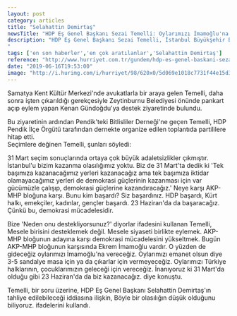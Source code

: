 ```yaml
---
layout: post
category: articles
title: "Selahattin Demirtaş"
newsTitle: "HDP Eş Genel Başkanı Sezai Temelli: Oylarımızı İmamoğlu'na vereceğiz’’"
description: "HDP Eş Genel Başkanı Sezai Temelli, İstanbul Büyükşehir Belediye (İBB) Başkanlığı seçimlerine ilişkin, Bugün AKP-MHP bloğunun karşısında Ekrem İmamoğlu vardır. O yüzden de gideceğiz oylarımızı İmamoğlu'na vereceğiz. dedi.
"
tags: ['en son haberler','en çok aratılanlar','Selahattin Demirtaş']
reference: "http://www.hurriyet.com.tr/gundem/hdp-es-genel-baskani-sezai-temelli-oylarimizi-imamogluna-verecegiz-41246103"
date: "2019-06-16T19:53:00"
image: "http://i.hurimg.com/i/hurriyet/98/620x0/5d069e1018c7731f44e15d37.jpg"
---
```


<p>Samatya Kent K&uuml;lt&uuml;r Merkezi'nde avukatlarla bir araya gelen Temelli, daha sonra işten &ccedil;ıkarıldığı gerek&ccedil;esiyle Zeytinburnu Belediyesi &ouml;n&uuml;nde pankart a&ccedil;ıp eylem yapan Kenan G&uuml;ndoğdu'ya destek ziyaretinde bulundu.</p>
<p>Bu ziyaretinin ardından Pendik'teki Bitlisliler Derneği'ne ge&ccedil;en Temelli, HDP Pendik İl&ccedil;e &Ouml;rg&uuml;t&uuml; tarafından dernekte organize edilen toplantıda partililere hitap etti. <br> Se&ccedil;imlere değinen Temelli, şunları s&ouml;yledi:</p>
<p>31 Mart se&ccedil;im sonu&ccedil;larında ortaya &ccedil;ok b&uuml;y&uuml;k adaletsizlikler &ccedil;ıkmıştır. İstanbul'u bizim kazanma olasılığımız yoktu. Biz de 31 Mart'ta dedik ki 'Tek başımıza kazanacağımız yerleri kazanacağız ama tek başımıza iktidar olamayacağımız yerleri de demokrasi g&uuml;&ccedil;lerinin kazanması i&ccedil;in var g&uuml;c&uuml;m&uuml;zle &ccedil;alışıp, demokrasi g&uuml;&ccedil;lerine kazandıracağız.' Neye karşı AKP- MHP bloğuna karşı. Bunu kim başardı? Siz başardınız. HDP başardı, K&uuml;rt halkı, emek&ccedil;iler, kadınlar, gen&ccedil;ler başardı. 23 Haziran'da da başaracağız. &Ccedil;&uuml;nk&uuml; bu, demokrasi m&uuml;cadelesidir.</p>
<p>Bize 'Neden onu destekliyorsunuz?' diyorlar ifadesini kullanan Temelli, Mesele birisini desteklemek değil. Mesele siyaseti birlikte eylemek. AKP-MHP bloğunun adayına karşı demokrasi m&uuml;cadelesini y&uuml;kseltmek. Bug&uuml;n AKP-MHP bloğunun karşısında Ekrem İmamoğlu vardır. O y&uuml;zden de gideceğiz oylarımızı İmamoğlu'na vereceğiz. Oylarımızı emanet olsun diye 3-5 sandalye masa i&ccedil;in ya da &ccedil;ıkarlar i&ccedil;in vermeyeceğiz. Oylarımızı T&uuml;rkiye halklarının, &ccedil;ocuklarımızın geleceği i&ccedil;in vereceğiz. İnanıyoruz ki 31 Mart'da olduğu gibi 23 Haziran'da da biz kazanacağız. diye konuştu.</p>
<p>Temelli, bir soru &uuml;zerine, HDP Eş Genel Başkanı Selahattin Demirtaş'ın tahliye edilebileceği iddiasına ilişkin, B&ouml;yle bir olasılığın d&uuml;ş&uuml;k olduğunu biliyoruz. ifadelerini kullandı.</p>